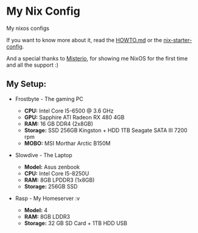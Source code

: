 # My Nix Config

My nixos configs

If you want to know more about it, read the [HOWTO.md](https://github.com/gp2112/nix-config/blob/main/HOWTO.md) or the [nix-starter-config](https://github.com/Misterio77/nix-starter-config).

And a special thanks to [Misterio](https://github.com/Misterio77), for showing me NixOS for the first time and all the support :)

## My Setup:

* Frostbyte - The gaming PC
  * **CPU:** Intel Core I5-6500 @ 3.6 GHz
  * **GPU:** Sapphire ATI Radeon RX 480 4GB
  * **RAM:** 16 GB DDR4 (2x8GB)
  * **Storage:** SSD 256GB Kingston + HDD 1TB Seagate SATA III 7200 rpm
  * **MOBO:** MSI Morthar Arctic B150M
  
* Slowdive - The Laptop
  * **Model:** Asus zenbook 
  * **CPU:** Intel Core I5-8250U
  * **RAM:** 8GB LPDDR3 (1x8GB)
  * **Storage:** 256GB SSD

* Rasp - My Homeserver :v
  * **Model:** 4
  * **RAM:** 8GB LDDR3
  * **Storage:** 32 GB SD Card + 1TB HDD USB
